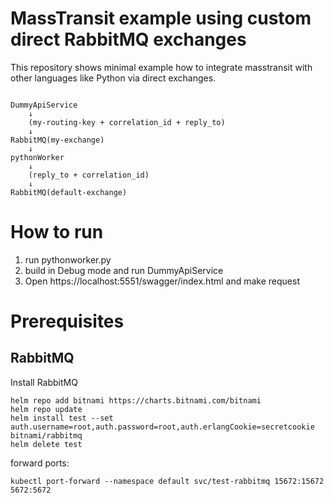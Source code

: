 # MassTransit example using custom direct RabbitMQ exchanges

This repository shows minimal example how to integrate masstransit with other languages like Python via direct exchanges.

```

DummyApiService
    ↓
    (my-routing-key + correlation_id + reply_to)
    ↓
RabbitMQ(my-exchange)
    ↓
pythonWorker
    ↓
    (reply_to + correlation_id)
    ↓
RabbitMQ(default-exchange)

```

# How to run

1. run pythonworker.py
2. build in Debug mode and run DummyApiService
3. Open https://localhost:5551/swagger/index.html and make request

# Prerequisites

## RabbitMQ

Install RabbitMQ

```Shell
helm repo add bitnami https://charts.bitnami.com/bitnami
helm repo update
helm install test --set auth.username=root,auth.password=root,auth.erlangCookie=secretcookie bitnami/rabbitmq
helm delete test
```

forward ports:

```Shell
kubectl port-forward --namespace default svc/test-rabbitmq 15672:15672 5672:5672
```